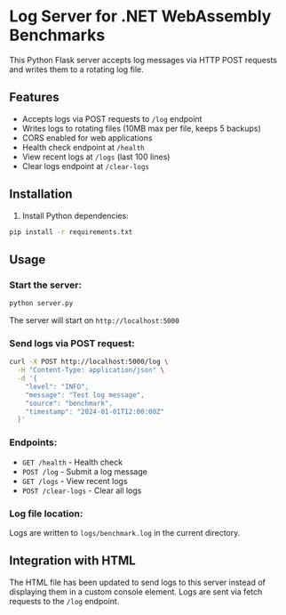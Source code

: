 # Log Server for .NET WebAssembly Benchmarks

This Python Flask server accepts log messages via HTTP POST requests and writes them to a rotating log file.

## Features

- Accepts logs via POST requests to `/log` endpoint
- Writes logs to rotating files (10MB max per file, keeps 5 backups)
- CORS enabled for web applications
- Health check endpoint at `/health`
- View recent logs at `/logs` (last 100 lines)
- Clear logs endpoint at `/clear-logs`

## Installation

1. Install Python dependencies:
```bash
pip install -r requirements.txt
```

## Usage

### Start the server:
```bash
python server.py
```

The server will start on `http://localhost:5000`

### Send logs via POST request:

```bash
curl -X POST http://localhost:5000/log \
  -H "Content-Type: application/json" \
  -d '{
    "level": "INFO",
    "message": "Test log message",
    "source": "benchmark",
    "timestamp": "2024-01-01T12:00:00Z"
  }'
```

### Endpoints:

- `GET /health` - Health check
- `POST /log` - Submit a log message
- `GET /logs` - View recent logs
- `POST /clear-logs` - Clear all logs

### Log file location:

Logs are written to `logs/benchmark.log` in the current directory.

## Integration with HTML

The HTML file has been updated to send logs to this server instead of displaying them in a custom console element. Logs are sent via fetch requests to the `/log` endpoint. 